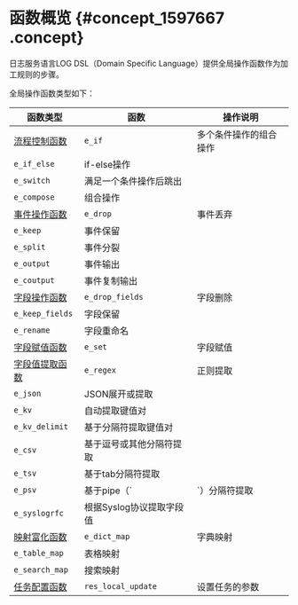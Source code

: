 # 函数概览 {#concept_1597667 .concept}

日志服务语言LOG DSL（Domain Specific Language）提供全局操作函数作为加工规则的步骤。

全局操作函数类型如下：

|函数类型|函数|操作说明|
|----|--|----|
|[流程控制函数](cn.zh-CN/数据加工/数据加工语法/全局操作函数/流程控制函数.md#)|`e_if`|多个条件操作的组合操作|
|`e_if_else`|if-else操作|
|`e_switch`|满足一个条件操作后跳出|
|`e_compose`|组合操作|
|[事件操作函数](../../../../cn.zh-CN/数据加工/数据加工语法/全局操作函数/事件操作函数.md#)|`e_drop`|事件丢弃|
|`e_keep`|事件保留|
|`e_split`|事件分裂|
|`e_output`|事件输出|
|`e_coutput`|事件复制输出|
|[字段操作函数](../../../../cn.zh-CN/数据加工/数据加工语法/全局操作函数/字段操作函数.md#)|`e_drop_fields`|字段删除|
|`e_keep_fields`|字段保留|
|`e_rename`|字段重命名|
|[字段赋值函数](../../../../cn.zh-CN/数据加工/数据加工语法/全局操作函数/字段赋值函数.md#)|`e_set`|字段赋值|
|[字段值提取函数](../../../../cn.zh-CN/数据加工/数据加工语法/全局操作函数/字段值提取函数.md#)|`e_regex`|正则提取|
|`e_json`|JSON展开或提取|
|`e_kv`|自动提取键值对|
|`e_kv_delimit`|基于分隔符提取键值对|
|`e_csv`|基于逗号或其他分隔符提取|
|`e_tsv`|基于tab分隔符提取|
|`e_psv`|基于pipe（`|`）分隔符提取|
|`e_syslogrfc`|根据Syslog协议提取字段值|
|[映射富化函数](../../../../cn.zh-CN/数据加工/数据加工语法/全局操作函数/映射富化函数.md#)|`e_dict_map`|字典映射|
|`e_table_map`|表格映射|
|`e_search_map`|搜索映射|
|[任务配置函数](../../../../cn.zh-CN/数据加工/数据加工语法/全局操作函数/任务配置函数.md#)|`res_local_update`|设置任务的参数|

